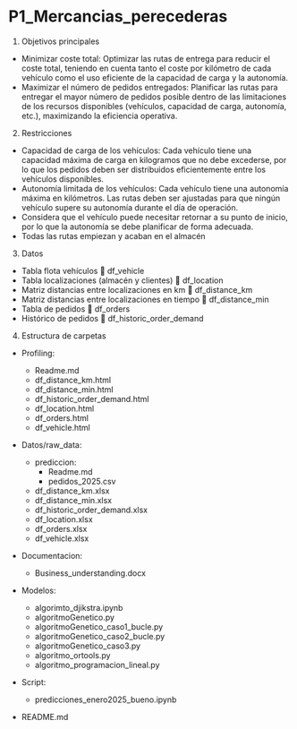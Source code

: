 ﻿# P1_Mercancias_perecederas
1. Objetivos principales
  -	Minimizar coste total: Optimizar las rutas de entrega para reducir el coste total, teniendo en cuenta tanto el coste por kilómetro de cada vehículo como el uso eficiente de la capacidad de carga y la autonomía.
  -	Maximizar el número de pedidos entregados: Planificar las rutas para entregar el mayor número de pedidos posible dentro de las limitaciones de los recursos disponibles (vehículos, capacidad de carga, autonomía, etc.), maximizando la eficiencia operativa.
2. Restricciones
  - Capacidad de carga de los vehículos: Cada vehículo tiene una capacidad máxima de carga en kilogramos que no debe excederse, por lo que los pedidos deben ser distribuidos eficientemente 
  entre los vehículos disponibles. 
  - Autonomía limitada de los vehículos: Cada vehículo tiene una autonomía máxima en kilómetros. Las rutas deben ser ajustadas para que ningún vehículo supere su autonomía durante el día de 
  operación.
  - Considera que el vehículo puede necesitar retornar a su punto de inicio, por lo que la autonomía se debe planificar de forma adecuada.
  - Todas las rutas empiezan y acaban en el almacén

3.	Datos 
  - Tabla flota vehículos  df_vehicle
  -	Tabla localizaciones (almacén y clientes)  df_location
  -	Matriz distancias entre localizaciones en km  df_distance_km
  -	Matriz distancias entre localizaciones en tiempo  df_distance_min
  -	Tabla de pedidos  df_orders
  -	Histórico de pedidos   df_historic_order_demand

4. Estructura de carpetas
   
  - Profiling:
      - Readme.md
      - df_distance_km.html
      - df_distance_min.html
      - df_historic_order_demand.html
      - df_location.html
      - df_orders.html
      - df_vehicle.html
    
  - Datos/raw_data:
      - prediccion:
           - Readme.md
           - pedidos_2025.csv
      - df_distance_km.xlsx
      - df_distance_min.xlsx
      - df_historic_order_demand.xlsx
      - df_location.xlsx
      - df_orders.xlsx
      - df_vehicle.xlsx
    
  - Documentacion:
      - Business_understanding.docx

  - Modelos:
      - algorimto_djikstra.ipynb
      - algoritmoGenetico.py
      - algoritmoGenetico_caso1_bucle.py
      - algoritmoGenetico_caso2_bucle.py 
      - algoritmoGenetico_caso3.py
      - algoritmo_ortools.py
      - algoritmo_programacion_lineal.py

  - Script: 
      - predicciones_enero2025_bueno.ipynb

  - README.md




    

    

